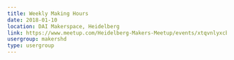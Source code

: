 ```yaml
---
title: Weekly Making Hours
date: 2018-01-10
location: DAI Makerspace, Heidelberg
link: https://www.meetup.com/Heidelberg-Makers-Meetup/events/xtqvnlyxcbnb/
usergroup: makershd
type: usergroup
---
```

